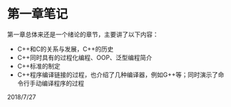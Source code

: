 # 第一章笔记

第一章总体来还是一个绪论的章节，主要讲了以下内容：
- C++和C的关系与发展，C++的历史
- C++同时具有的过程化编程、OOP、泛型编程简介
- C++标准的制定
- C++程序编译链接的过程，也介绍了几种编译器，例如G++等；同时演示了命令行手动编译程序的过程

2018/7/27